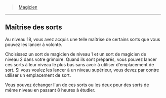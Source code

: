 ﻿---
!ClassFeatureItem
Id: wizard_hd.md#maîtrise-des-sorts
ParentLink: wizard_hd.md#magicien
Name: Maîtrise des sorts
ParentName: Magicien
NameLevel: 2
Attributes: {}
AttributesDictionary: >+
  {}

---
> [Magicien](hd_wizard.md)

---

## Maîtrise des sorts

Au niveau 18, vous avez acquis une telle maîtrise de certains sorts que vous pouvez les lancer à volonté.

Choisissez un sort de magicien de niveau 1 et un sort de magicien de niveau 2 dans votre grimoire. Quand ils sont préparés, vous pouvez lancer ces sorts à leur niveau le plus bas sans avoir à utiliser d'emplacement de sort. Si vous voulez les lancer à un niveau supérieur, vous devez par contre utiliser un emplacement de sort.

Vous pouvez échanger l'un de ces sorts ou les deux pour des sorts de même niveau en passant 8 heures à étudier.

